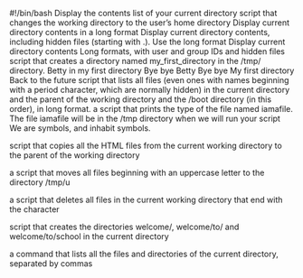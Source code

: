 #!/bin/bash
Display the contents list of your current directory
script that changes the working directory to the user’s home directory
Display current directory contents in a long format
Display current directory contents, including hidden files (starting with .). Use the long format
Display current directory contents Long formats, with user and group IDs and hidden files
script that creates a directory named my_first_directory in the /tmp/ directory.
Betty in my first directory
Bye bye Betty
Bye bye My first directory
Back to the future
script that lists all files (even ones with names beginning with a period character, which are normally hidden) in the current directory and the parent of the working directory and the /boot directory (in this order), in long format.
a script that prints the type of the file named iamafile. The file iamafile will be in the /tmp directory when we will run your script
We are symbols, and inhabit symbols.

 script that copies all the HTML files from the current working directory to the parent of the working directory

a script that moves all files beginning with an uppercase letter to the directory /tmp/u

a script that deletes all files in the current working directory that end with the character

script that creates the directories welcome/, welcome/to/ and welcome/to/school in the current directory

a command that lists all the files and directories of the current directory, separated by commas
